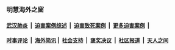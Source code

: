 
### 明慧海外之窗

####  [武汉肺炎](indexes/365.md?t=04102100) &nbsp;|&nbsp;  [迫害案例综述](indexes/328.md?t=04102100) &nbsp;|&nbsp; [迫害致死案例](indexes/277.md?t=04102100)  &nbsp;|&nbsp; [更多迫害案例](indexes/81.md?t=04102100)  &nbsp;|&nbsp; 
####  [时事评论](indexes/19.md?t=04102100) &nbsp;|&nbsp; [海外简讯](indexes/245.md?t=04102100)&nbsp;|&nbsp;  [社会支持](indexes/140.md?t=04102100) &nbsp;|&nbsp; [褒奖决议](indexes/282.md?t=04102100) &nbsp;|&nbsp; [社区报道](indexes/91.md?t=04102100)  &nbsp;|&nbsp; [天人之间](indexes/78.md?t=04102100) 

